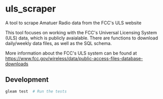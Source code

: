 # uls_scraper

A tool to scrape Amatuer Radio data from the FCC's ULS website

This tool focuses on working with the FCC's Universal Licensing System (ULS) data, which is publicly avaialable.
There are functions to download daily/weekly data files, as well as the SQL schema.

More information about the FCC's ULS system can be found at
https://www.fcc.gov/wireless/data/public-access-files-database-downloads

## Development

```sh
gleam test  # Run the tests
```
